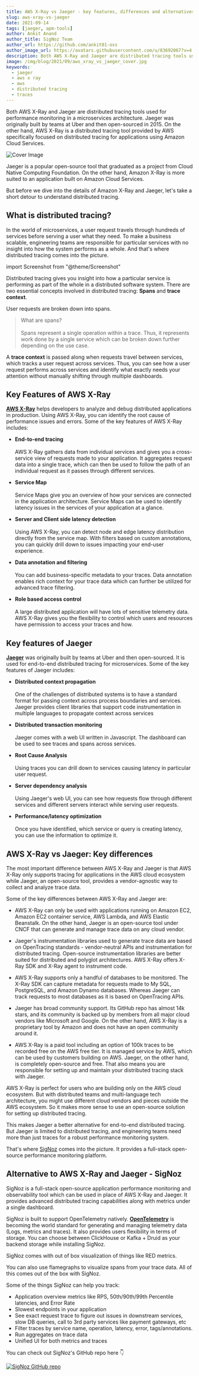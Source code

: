 ```yaml
---
title: AWS X-Ray vs Jaeger - key features, differences and alternatives
slug: aws-xray-vs-jaeger
date: 2021-09-14
tags: [jaeger, apm-tools]
author: Ankit Anand
author_title: SigNoz Team
author_url: https://github.com/ankit01-oss
author_image_url: https://avatars.githubusercontent.com/u/83692067?v=4
description: Both AWS X-Ray and Jaeger are distributed tracing tools used for performance monitoring in a microservices architecture. Jaeger was originally built by teams at Uber and then open-sourced in 2015. On the other hand, AWS X-Ray is a distributed tracing tool provided by AWS specifically focused on distributed tracing for applications using Amazon Cloud Services.
image: /img/blog/2021/09/aws_xray_vs_jaeger_cover.jpg
keywords:
  - jaeger
  - aws x ray
  - aws
  - distributed tracing
  - traces
---
```

<head>
  <link rel="canonical" href="https://signoz.io/blog/aws-xray-vs-jaeger/"/>
</head>

Both AWS X-Ray and Jaeger are distributed tracing tools used for performance monitoring in a microservices architecture. Jaeger was originally built by teams at Uber and then open-sourced in 2015. On the other hand, AWS X-Ray is a distributed tracing tool provided by AWS specifically focused on distributed tracing for applications using Amazon Cloud Services.

<!--truncate-->

![Cover Image](/img/blog/2021/09/aws_xray_vs_jaeger_cover.jpg)

Jaeger is a popular open-source tool that graduated as a project from Cloud Native Computing Foundation. On the other hand, Amazon X-Ray is more suited to an application built on Amazon Cloud Services.

But before we dive into the details of Amazon X-Ray and Jaeger, let's take a short detour to understand distributed tracing.

## What is distributed tracing?

In the world of microservices, a user request travels through hundreds of services before serving a user what they need. To make a business scalable, engineering teams are responsible for particular services with no insight into how the system performs as a whole. And that's where distributed tracing comes into the picture.

import Screenshot from "@theme/Screenshot"

<Screenshot
    alt="Microservices architecture"
    height={500}
    src="/img/blog/2021/09/jaeger_vs_zipkin_microservices_architecture.png"
    title="Microservice architecture of a fictional e-commerce application"
    width={700}
/>

Distributed tracing gives you insight into how a particular service is performing as part of the whole in a distributed software system. There are two essential concepts involved in distributed tracing: **Spans** and **trace context**.

User requests are broken down into spans.

> What are spans?<br></br>
> Spans represent a single operation within a trace. Thus, it represents work done by a single service which can be broken down further depending on the use case.

A **trace context** is passed along when requests travel between services, which tracks a user request across services. Thus, you can see how a user request performs across services and identify what exactly needs your attention without manually shifting through multiple dashboards.

<Screenshot
    alt="Trace context is passed to track user requests across services"
    height={500}
    src="/img/blog/2021/09/opentelemetry_distributed_tracing-min.png"
    title="A trace context is passed when user requests passes from one service to another"
    width={700}
/>

## Key Features of AWS X-Ray
<a href = "https://aws.amazon.com/xray/" rel="noopener noreferrer nofollow" target="_blank" ><b>AWS X-Ray</b></a> helps developers to analyze and debug distributed applications in production. Using AWS X-Ray, you can identify the root cause of performance issues and errors. Some of the key features of AWS X-Ray includes:

- **End-to-end tracing**<br></br>
AWS X-Ray gathers data from individual services and gives you a cross-service view of requests made to your application. It aggregates request data into a single trace, which can then be used to follow the path of an individual request as it passes through different services.

- **Service Map**<br></br>
Service Maps give you an overview of how your services are connected in the application architecture. Service Maps can be used to identify latency issues in the services of your application at a glance.

- **Server and Client side latency detection**<br></br>
Using AWS X-Ray, you can detect node and edge latency distribution directly from the service map. With filters based on custom annotations, you can quickly drill down to issues impacting your end-user experience.

- **Data annotation and filtering**<br></br>
You can add business-specific metadata to your traces. Data annotation enables rich context for your trace data which can further be utilized for advanced trace filtering.

- **Role based access control**<br></br>
A large distributed application will have lots of sensitive telemetry data. AWS X-Ray gives you the flexibility to control which users and resources have permission to access your traces and how.


<Screenshot
    alt="Service maps give an overview of how services are connected in your application"
    height={500}
    src="/img/blog/2021/09/aws_xray_service_maps-min.jpg"
    title="Service Maps feature on AWS X-Ray"
    width={700}
/>

<Screenshot
    alt="Traces capture how a user request travel across services"
    height={500}
    src="/img/blog/2021/09/aws_xray_traces-min.jpg"
    title="User request tracking using traces on AWS X-Ray dashboard"
    width={700}
/>

## Key features of Jaeger
<a href = "https://www.jaegertracing.io/" rel="noopener noreferrer nofollow" target="_blank" ><b>Jaeger</b></a> was originally built by teams at Uber and then open-sourced. It is used for end-to-end distributed tracing for microservices. Some of the key features of Jaeger includes:

- **Distributed context propagation**<br></br>
  One of the challenges of distributed systems is to have a standard format for passing context across process boundaries and services. Jaeger provides client libraries that support code instrumentation in multiple languages to propagate context across services

- **Distributed transaction monitoring**<br></br>
  Jaeger comes with a web UI written in Javascript. The dashboard can be used to see traces and spans across services.

- **Root Cause Analysis**<br></br>
  Using traces you can drill down to services causing latency in particular user request.

- **Server dependency analysis**<br></br>
  Using Jaeger's web UI, you can see how requests flow through different services and different servers interact while serving user requests.

- **Performance/latency optimization**<br></br>
  Once you have identified, which service or query is creating latency, you can use the information to optimize it.

<Screenshot
    alt="Jaeger UI"
    height={500}
    src="/img/blog/2021/08/jaeger_ui-min.png"
    title="Jaeger UI showing services and corresponding traces"
    width={700}
/>

## AWS X-Ray vs Jaeger: Key differences
The most important difference between AWS X-Ray and Jaeger is that AWS X-Ray only supports tracing for applications in the AWS cloud ecosystem while Jaeger, an open-source tool, provides a vendor-agnostic way to collect and analyze trace data.

Some of the key differences between AWS X-Ray and Jaeger are:

- AWS X-Ray can only be used with applications running on Amazon EC2, Amazon EC2 container service, AWS Lambda, and AWS Elastic Beanstalk. On the other hand, Jaeger is an open-source tool under CNCF that can generate and manage trace data on any cloud vendor.

- Jaeger's instrumentation libraries used to generate trace data are based on OpenTracing standards - vendor-neutral APIs and instrumentation for distributed tracing. Open-source instrumentation libraries are better suited for distributed and polyglot architectures. AWS X-Ray offers X-Ray SDK and X-Ray agent to instrument code.

- AWS X-Ray supports only a handful of databases to be monitored. The X-Ray SDK can capture metadata for requests made to My SQL, PostgreSQL, and Amazon Dynamo databases. Whereas Jaeger can track requests to most databases as it is based on OpenTracing APIs.

- Jaeger has broad community support. Its GitHub repo has almost 14k stars, and its community is backed up by members from all major cloud vendors like Microsoft and Google. On the other hand, AWS X-Ray is a proprietary tool by Amazon and does not have an open community around it.

- AWS X-Ray is a paid tool including an option of 100k traces to be recorded free on the AWS free tier. It is managed service by AWS, which can be used by customers building on AWS. Jaeger, on the other hand, is completely open-source and free. That also means you are responsible for setting up and maintain your distributed tracing stack with Jaeger.

AWS X-Ray is perfect for users who are building only on the AWS cloud ecosystem. But with distributed teams and multi-language tech architecture, you might use different cloud vendors and pieces outside the AWS ecosystem. So it makes more sense to use an open-source solution for setting up distributed tracing.

This makes Jaeger a better alternative for end-to-end distributed tracing. But Jaeger is limited to distributed tracing, and engineering teams need more than just traces for a robust performance monitoring system.

That's where [SigNoz](https://signoz.io/) comes into the picture. It provides a full-stack open-source performance monitoring platform.

## Alternative to AWS X-Ray and Jaeger - SigNoz
SigNoz is a full-stack open-source application performance monitoring and observability tool which can be used in place of AWS X-Ray and Jaeger. It provides advanced distributed tracing capabilities along with metrics under a single dashboard.

 SigNoz is built to support OpenTelemetry natively. <a href = "https://opentelemetry.io/" rel="noopener noreferrer nofollow" target="_blank" ><b>OpenTelemetry</b></a> is becoming the world standard for generating and managing telemetry data (Logs, metrics and traces). It also provides users flexibility in terms of storage. You can choose between ClickHouse or Kafka + Druid as your backend storage while installing SigNoz.

 <Screenshot
    alt="Architecture of SigNoz with OpenTelemetry and ClickHouse"
    height={500}
    src="/img/blog/2021/09/SigNoz_architecture_clickhouse.png"
    title="Architecture of SigNoz with ClickHouse as storage backend and OpenTelemetry for code instrumentatiion"
    width={700}
/>

SigNoz comes with out of box visualization of things like RED metrics.

<Screenshot
    alt="SigNoz UI showing the popular RED metrics"
    height={500}
    src="/img/blog/common/signoz_charts_application_metrics.png"
    title="SigNoz UI showing application overview metrics like RPS, 50th/90th/99th Percentile latencies, and Error Rate"
    width={700}
/>

You can also use flamegraphs to visualize spans from your trace data. All of this comes out of the box with SigNoz.

<Screenshot
    alt="Flamegraphs used to visualie spans of distributed tracing in SigNoz UI"
    height={500}
    src="/img/blog/common/signoz_charts_application_metrics.png"
    title="Flamegraphs showing exact duration taken by each spans - a concept of distributed tracing"
    width={700}
/>


Some of the things SigNoz can help you track:

- Application overview metrics like RPS, 50th/90th/99th Percentile latencies, and Error Rate
- Slowest endpoints in your application
- See exact request trace to figure out issues in downstream services, slow DB queries, call to 3rd party services like payment gateways, etc
- Filter traces by service name, operation, latency, error, tags/annotations.
- Run aggregates on trace data
- Unified UI for both metrics and traces

You can check out SigNoz's GitHub repo here 👇

[![SigNoz GitHub repo](/img/blog/common/signoz_github.png)](https://github.com/SigNoz/signoz)

